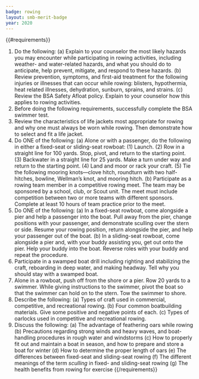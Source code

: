 ```yaml
---
badge: rowing
layout: smb-merit-badge
year: 2020
---
```


{{#requirements}}
1. Do the following:
    (a) Explain to your counselor the most likely hazards you may encounter while participating in rowing activities, including weather- and water-related hazards, and what you should do to anticipate, help prevent, mitigate, and respond to these hazards.
    (b) Review prevention, symptoms, and first-aid treatment for the following injuries or illnesses that can occur while rowing: blisters, hypothermia, heat related illnesses, dehydration, sunburn, sprains, and strains.
    (c) Review the BSA Safety Afloat policy. Explain to your counselor how this applies to rowing activities.
2. Before doing the following requirements, successfully complete the BSA swimmer test.
3. Review the characteristics of life jackets most appropriate for rowing and why one must always be worn while rowing. Then demonstrate how to select and fit a life jacket.
4. Do ONE of the following:
    (a) Alone or with a passenger, do the following in either a fixed-seat or sliding-seat rowboat:
        (1) Launch.
        (2) Row in a straight line for 100 yards. Stop, pivot, and return to the starting point.
        (3) Backwater in a straight line for 25 yards. Make a turn under way and return to the starting point.
        (4) Land and moor or rack your craft.
        (5) Tie the following mooring knots—clove hitch, roundturn with two half-hitches, bowline, Wellman’s knot, and mooring hitch.
    (b) Participate as a rowing team member in a competitive rowing meet. The team may be sponsored by a school, club, or Scout unit. The meet must include competition between two or more teams with different sponsors. Complete at least 10 hours of team practice prior to the meet.
5. Do ONE of the following:
    (a) In a fixed-seat rowboat, come alongside a pier and help a passenger into the boat. Pull away from the pier, change positions with your passenger, and demonstrate sculling over the stern or side. Resume your rowing position, return alongside the pier, and help your passenger out of the boat.
    (b) In a sliding-seat rowboat, come alongside a pier and, with your buddy assisting you, get out onto the pier. Help your buddy into the boat. Reverse roles with your buddy and repeat the procedure.
6. Participate in a swamped boat drill including righting and stabilizing the craft, reboarding in deep water, and making headway. Tell why you should stay with a swamped boat.
7. Alone in a rowboat, push off from the shore or a pier. Row 20 yards to a swimmer. While giving instructions to the swimmer, pivot the boat so that the swimmer can hold on to the stern. Tow the swimmer to shore.
8. Describe the following:
    (a) Types of craft used in commercial, competitive, and recreational rowing.
    (b) Four common boatbuilding materials. Give some positive and negative points of each.
    (c) Types of oarlocks used in competitive and recreational rowing.
9. Discuss the following:
    (a) The advantage of feathering oars while rowing
    (b) Precautions regarding strong winds and heavy waves, and boat-handling procedures in rough water and windstorms
    (c) How to properly fit out and maintain a boat in season, and how to prepare and store a boat for winter
    (d) How to determine the proper length of oars
    (e) The differences between fixed-seat and sliding-seat rowing
    (f) The different meanings of the term *sculling* in fixed- and sliding-seat rowing
    (g) The health benefits from rowing for exercise
{{/requirements}}
